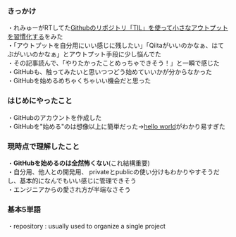 
### きっかけ
・れみゅーがRTしてた[Githubのリポジトリ「TIL」を使って小さなアウトプットを習慣化する](https://qiita.com/sitmk/items/239335b4ed0c3c797add)をみた  
・「アウトプットを自分用にいい感じに残したい」「Qiitaがいいのかなぁ、はてぶがいいのかなぁ」とアウトプット手段に少し悩んでた  
・その記事読んで、「やりたかったことめっちゃできそう！」と一瞬で感じた  
・GitHubも、触ってみたいと思いつつどう始めていいかが分からなかった  
・GitHubを始めるめちゃくちゃいい機会だと思った  

### はじめにやったこと
・GitHubのアカウントを作成した  
・GitHubを"始める"のは想像以上に簡単だった→[hello world](https://guides.github.com/activities/hello-world/)がわかり易すぎた  

### 現時点で理解したこと
・__GitHubを始めるのは全然怖くない__(これ結構重要)  
・自分用、他人との開発用、 privateとpublicの使い分けもわかりやすそうだし、基本的になんでもいい感じに管理できそう  
・エンジニアからの愛され方が半端なさそう  

### 基本5単語
・repository : usually used to organize a single project
